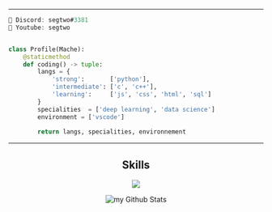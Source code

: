 <!--
**mache102/mache102** is a ✨ _special_ ✨ repository because its `README.md` (this file) appears on your GitHub profile.

Here are some ideas to get you started:

- 🔭 I’m currently working on ...
- 🌱 I’m currently learning ...
- 👯 I’m looking to collaborate on ...
- 🤔 I’m looking for help with ...
- 💬 Ask me about ...
- 📫 How to reach me: ...
- 😄 Pronouns: ...
- ⚡ Fun fact: ...-->
<hr>

```c
👾 Discord: segtwo#3381
🔺 Youtube: segtwo
```
```python

class Profile(Mache):
	@staticmethod
	def coding() -> tuple:
		langs = {
			'strong':       ['python'],
			'intermediate': ['c', 'c++'],
			'learning':     ['js', 'css', 'html', 'sql']
		}
		specialities  = ['deep learning', 'data science']
		environment = ['vscode']
		
		return langs, specialities, environnement
```
<hr>
<h2 align="center">Skills </h2>

<p align="center">
  <a href="https://skillicons.dev">
    <img src="https://skillicons.dev/icons?i=python,c,cpp,js,css,html,vscode" />
  </a>
</p>
<p align="center">
  <img align="center" src="https://github-readme-stats.vercel.app/api?username=mache102&include_all_commits=true&count_private=true&show_icons=true&line_height=20&title_color=881255&icon_color=7712C62&text_color=BB3412&bg_color=0,000000,130F40" alt="my Github Stats"/>
</p>


